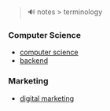 > 🔊 notes > terminology 

### Computer Science

- [computer science](./computer-science.md)
- [backend](./backend.md)

### Marketing

- [digital marketing](./digital-marketing.md)
